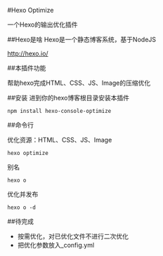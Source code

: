 #Hexo Optimize

一个Hexo的输出优化插件

##Hexo是啥
Hexo是一个静态博客系统，基于NodeJS

http://hexo.io/

##本插件功能

帮助hexo完成HTML、CSS、JS、Image的压缩优化

##安装
进到你的hexo博客根目录安装本插件

```
npm install hexo-console-optimize
```

##命令行

优化资源：HTML、CSS、JS、Image
```
hexo optimize
```

别名
```
hexo o
```

优化并发布
```
hexo o -d
```


##待完成

* 按需优化，对已优化文件不进行二次优化
* 把优化参数放入_config.yml